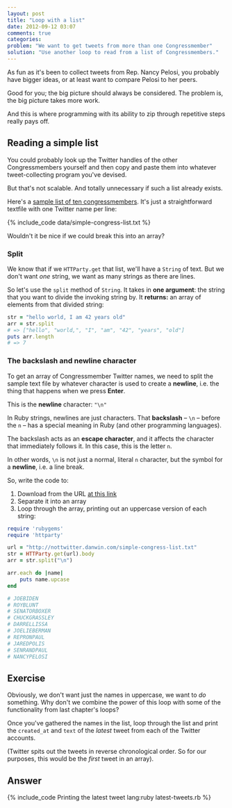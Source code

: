 ```yaml
---
layout: post
title: "Loop with a list"
date: 2012-09-12 03:07
comments: true
categories: 
problem: "We want to get tweets from more than one Congressmember"
solution: "Use another loop to read from a list of Congressmembers."
---
```


As fun as it's been to collect tweets from Rep. Nancy Pelosi, you probably have bigger ideas, or at least want to compare Pelosi to her peers. 

Good for you; the big picture should always be considered. The problem is, the big picture takes more work.

And this is where programming with its ability to zip through repetitive steps really pays off.

## Reading a simple list

You could probably look up the Twitter handles of the other Congressmembers yourself and then copy and paste them into whatever tweet-collecting program you've devised.

But that's not scalable. And totally unnecessary if such a list already exists.

Here's a [sample list of ten congressmembers](http://nottwitter.danwin.com/simple-congress-list.txt). It's just a straightforward textfile with one Twitter name per line:

{% include_code data/simple-congress-list.txt %}

Wouldn't it be nice if we could break this into an array?

### Split

We know that if we `HTTParty.get` that list, we'll have a `String` of text. But we don't want *one* string, we want as many strings as there are lines.

So let's use the  `split` method of `String`. It takes in **one argument**: the string that you want to divide the invoking string by. It **returns:** an array of elements from that divided string:

``` ruby
str = "hello world, I am 42 years old"
arr = str.split
# => ["hello", "world,", "I", "am", "42", "years", "old"] 
puts arr.length
# => 7
```

### The backslash and newline character
To get an array of Congressmember Twitter names, we need to split the sample text file by whatever character is used to create a **newline**, i.e. the thing that happens when we press **Enter**.

This is the **newline** character: `"\n"`

In Ruby strings, newlines are just characters. That **backslash** &ndash; `\n` &ndash; before the `n` &ndash; has a special meaning in Ruby (and other programming languages). 

The backslash acts as an **escape character**, and it affects the character that immediately follows it. In this case, this is the letter `n`. 

In other words, `\n` is not just a normal, literal `n` character, but the symbol for a **newline**, i.e. a line break.


So, write the code to:

1. Download from the URL [at this link](http://nottwitter.danwin.com/simple-congress-list.txt)
2. Separate it into an array
3. Loop through the array, printing out an uppercase version of each string:

``` ruby
require 'rubygems'
require 'httparty'

url = "http://nottwitter.danwin.com/simple-congress-list.txt"
str = HTTParty.get(url).body
arr = str.split("\n")

arr.each do |name|
	puts name.upcase
end

# JOEBIDEN
# ROYBLUNT
# SENATORBOXER
# CHUCKGRASSLEY
# DARRELLISSA
# JOELIEBERMAN
# REPRONPAUL
# JAREDPOLIS
# SENRANDPAUL
# NANCYPELOSI
```



## Exercise


Obviously, we don't want just the names in uppercase, we want to *do* something. Why don't we combine the power of this loop with some of the functionality from last chapter's loops?

Once you've gathered the names in the list, loop through the list and print the `created_at` and `text`  of the *latest* tweet from each of the Twitter accounts.

(Twitter spits out the tweets in reverse chronological order. So for our purposes, this would be the *first* tweet in an array).




## Answer

{% include_code Printing the latest tweet lang:ruby latest-tweets.rb %}







